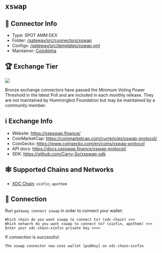 # `xswap`

## 📁 Connector Info

* Type: SPOT AMM DEX
* Folder: [/gateway/src/connectors/xswap](https://github.com/hummingbot/gateway/tree/main/src/connectors/xsswap)
* Configs: [/gateway/src/templates/xswap.yml](https://github.com/hummingbot/gateway/blob/main/src/templates/xsswap.yml)
* Maintainer: [CoinAlpha](https://coinalpha.com)

## 🏆 Exchange Tier

![](https://img.shields.io/static/v1?label=Hummingbot&message=BRONZE&color=green)

Bronze exchange connectors have passed the Minimum Voting Power Threshold in the latest Poll and are included in each monthly release. They are not maintained by Hummingbot Foundation but may be maintained by a community member.

## ℹ️ Exchange Info

* Website: <https://xspswap.finance/>
* CoinMarketCap: <https://coinmarketcap.com/currencies/xswap-protocol/>
* CoinGecko: <https://www.coingecko.com/en/coins/xswap-protocol>
* API docs: <https://docs.xspswap.finance/xswap-protocol/>
* SDK: <https://github.com/Carry-So/xsswap-sdk>

## 🕸️ Supported Chains and Networks

* [XDC Chain](/chains/xdc-chain): `xinfin`, `apothem`

## 🔑 Connection

Run `gateway connect xswap` in order to connect your wallet:

```
Which chain do you want xswap to connect to? (xdc-chain) >>>
Which network do you want xswap to connect to? (xinfin, apothem) >>>
Enter your xdc-chain-xinfin private key >>>>
```

If connection is successful:

```
The xswap connector now uses wallet [pubKey] on xdc-chain-xinfin
```